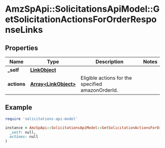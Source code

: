 # AmzSpApi::SolicitationsApiModel::GetSolicitationActionsForOrderResponseLinks

## Properties

| Name | Type | Description | Notes |
| ---- | ---- | ----------- | ----- |
| **_self** | [**LinkObject**](LinkObject.md) |  |  |
| **actions** | [**Array&lt;LinkObject&gt;**](LinkObject.md) | Eligible actions for the specified amazonOrderId. |  |

## Example

```ruby
require 'solicitations-api-model'

instance = AmzSpApi::SolicitationsApiModel::GetSolicitationActionsForOrderResponseLinks.new(
  _self: null,
  actions: null
)
```

